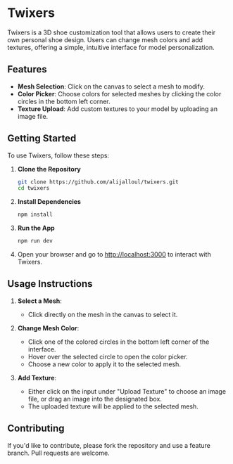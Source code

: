 # Twixers

Twixers is a 3D shoe customization tool that allows users to create their own personal shoe design. Users can change mesh colors and add textures, offering a simple, intuitive interface for model personalization.

## Features

- **Mesh Selection**: Click on the canvas to select a mesh to modify.
- **Color Picker**: Choose colors for selected meshes by clicking the color circles in the bottom left corner.
- **Texture Upload**: Add custom textures to your model by uploading an image file.

## Getting Started

To use Twixers, follow these steps:

1. **Clone the Repository**

   ```bash
   git clone https://github.com/alijalloul/twixers.git
   cd twixers
   ```

2. **Install Dependencies**

   ```bash
   npm install
   ```

3. **Run the App**

   ```bash
   npm run dev
   ```

4. Open your browser and go to [http://localhost:3000](http://localhost:3000) to interact with Twixers.

## Usage Instructions

1. **Select a Mesh**:

   - Click directly on the mesh in the canvas to select it.

2. **Change Mesh Color**:

   - Click one of the colored circles in the bottom left corner of the interface.
   - Hover over the selected circle to open the color picker.
   - Choose a new color to apply it to the selected mesh.

3. **Add Texture**:
   - Either click on the input under "Upload Texture" to choose an image file, or drag an image into the designated box.
   - The uploaded texture will be applied to the selected mesh.

## Contributing

If you'd like to contribute, please fork the repository and use a feature branch. Pull requests are welcome.
